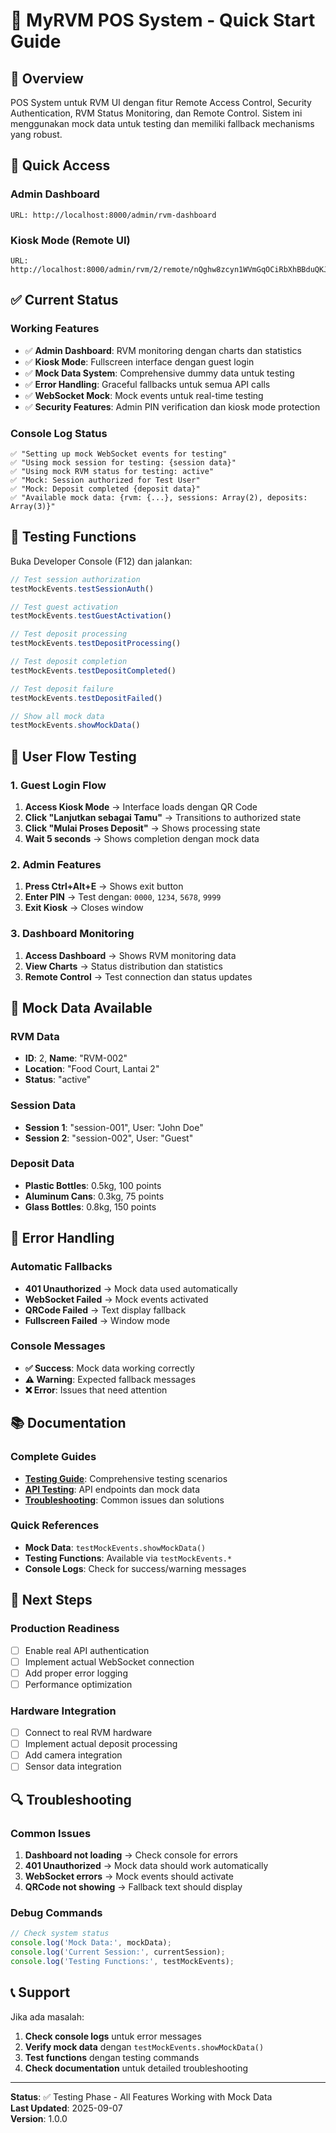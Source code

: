 # 🏪 MyRVM POS System - Quick Start Guide

## 🎯 Overview

POS System untuk RVM UI dengan fitur Remote Access Control, Security Authentication, RVM Status Monitoring, dan Remote Control. Sistem ini menggunakan mock data untuk testing dan memiliki fallback mechanisms yang robust.

## 🚀 Quick Access

### Admin Dashboard
```
URL: http://localhost:8000/admin/rvm-dashboard
```

### Kiosk Mode (Remote UI)
```
URL: http://localhost:8000/admin/rvm/2/remote/nQghw8zcyn1WVmGqOCiRbXhBBduQKJSN
```

## ✅ Current Status

### Working Features
- ✅ **Admin Dashboard**: RVM monitoring dengan charts dan statistics
- ✅ **Kiosk Mode**: Fullscreen interface dengan guest login
- ✅ **Mock Data System**: Comprehensive dummy data untuk testing
- ✅ **Error Handling**: Graceful fallbacks untuk semua API calls
- ✅ **WebSocket Mock**: Mock events untuk real-time testing
- ✅ **Security Features**: Admin PIN verification dan kiosk mode protection

### Console Log Status
```
✅ "Setting up mock WebSocket events for testing"
✅ "Using mock session for testing: {session data}"
✅ "Using mock RVM status for testing: active"
✅ "Mock: Session authorized for Test User"
✅ "Mock: Deposit completed {deposit data}"
✅ "Available mock data: {rvm: {...}, sessions: Array(2), deposits: Array(3)}"
```

## 🧪 Testing Functions

Buka Developer Console (F12) dan jalankan:

```javascript
// Test session authorization
testMockEvents.testSessionAuth()

// Test guest activation
testMockEvents.testGuestActivation()

// Test deposit processing
testMockEvents.testDepositProcessing()

// Test deposit completion
testMockEvents.testDepositCompleted()

// Test deposit failure
testMockEvents.testDepositFailed()

// Show all mock data
testMockEvents.showMockData()
```

## 📱 User Flow Testing

### 1. Guest Login Flow
1. **Access Kiosk Mode** → Interface loads dengan QR Code
2. **Click "Lanjutkan sebagai Tamu"** → Transitions to authorized state
3. **Click "Mulai Proses Deposit"** → Shows processing state
4. **Wait 5 seconds** → Shows completion dengan mock data

### 2. Admin Features
1. **Press Ctrl+Alt+E** → Shows exit button
2. **Enter PIN** → Test dengan: `0000`, `1234`, `5678`, `9999`
3. **Exit Kiosk** → Closes window

### 3. Dashboard Monitoring
1. **Access Dashboard** → Shows RVM monitoring data
2. **View Charts** → Status distribution dan statistics
3. **Remote Control** → Test connection dan status updates

## 🔧 Mock Data Available

### RVM Data
- **ID**: 2, **Name**: "RVM-002"
- **Location**: "Food Court, Lantai 2"
- **Status**: "active"

### Session Data
- **Session 1**: "session-001", User: "John Doe"
- **Session 2**: "session-002", User: "Guest"

### Deposit Data
- **Plastic Bottles**: 0.5kg, 100 points
- **Aluminum Cans**: 0.3kg, 75 points
- **Glass Bottles**: 0.8kg, 150 points

## 🐛 Error Handling

### Automatic Fallbacks
- **401 Unauthorized** → Mock data used automatically
- **WebSocket Failed** → Mock events activated
- **QRCode Failed** → Text display fallback
- **Fullscreen Failed** → Window mode

### Console Messages
- **✅ Success**: Mock data working correctly
- **⚠️ Warning**: Expected fallback messages
- **❌ Error**: Issues that need attention

## 📚 Documentation

### Complete Guides
- **[Testing Guide](docs/pos-system-testing-guide.md)**: Comprehensive testing scenarios
- **[API Testing](docs/pos-system-api-testing.md)**: API endpoints dan mock data
- **[Troubleshooting](docs/pos-system-troubleshooting.md)**: Common issues dan solutions

### Quick References
- **Mock Data**: `testMockEvents.showMockData()`
- **Testing Functions**: Available via `testMockEvents.*`
- **Console Logs**: Check for success/warning messages

## 🚀 Next Steps

### Production Readiness
- [ ] Enable real API authentication
- [ ] Implement actual WebSocket connection
- [ ] Add proper error logging
- [ ] Performance optimization

### Hardware Integration
- [ ] Connect to real RVM hardware
- [ ] Implement actual deposit processing
- [ ] Add camera integration
- [ ] Sensor data integration

## 🔍 Troubleshooting

### Common Issues
1. **Dashboard not loading** → Check console for errors
2. **401 Unauthorized** → Mock data should work automatically
3. **WebSocket errors** → Mock events should activate
4. **QRCode not showing** → Fallback text should display

### Debug Commands
```javascript
// Check system status
console.log('Mock Data:', mockData);
console.log('Current Session:', currentSession);
console.log('Testing Functions:', testMockEvents);
```

## 📞 Support

Jika ada masalah:
1. **Check console logs** untuk error messages
2. **Verify mock data** dengan `testMockEvents.showMockData()`
3. **Test functions** dengan testing commands
4. **Check documentation** untuk detailed troubleshooting

---

**Status**: ✅ Testing Phase - All Features Working with Mock Data  
**Last Updated**: 2025-09-07  
**Version**: 1.0.0